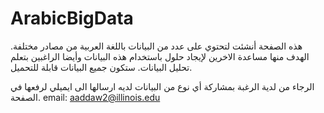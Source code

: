 # ArabicBigData

هذه الصفحة أنشئت لتحتوي على عدد من البيانات باللغة العربية من مصادر مختلفة. الهدف منها مساعدة الاخرين لإيجاد حلول باستخدام هذه البيانات وأيضا الراغبين بتعلم تحليل البيانات. ستكون جميع البيانات قابلة للتحميل.

الرجاء من لدية الرغبة بمشاركة أي نوع من البيانات لديه ارسالها الى ايميلي لرفعها في الصفحة.
email: aaddaw2@illinois.edu
